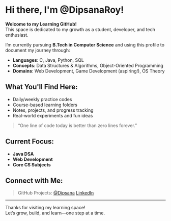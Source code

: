 # Hi there, I'm @DipsanaRoy! 

**Welcome to my Learning GitHub!**  
This space is dedicated to my growth as a student, developer, and tech enthusiast.  

I’m currently pursuing **B.Tech in Computer Science** and using this profile to document my journey through:

- **Languages**: C, Java, Python, SQL  
- **Concepts**: Data Structures & Algorithms, Object-Oriented Programming  
- **Domains**: Web Development, Game Development (aspiring!), OS Theory  

## What You'll Find Here:

- Daily/weekly practice codes  
- Course-based learning folders  
- Notes, projects, and progress tracking  
- Real-world experiments and fun ideas  

> “One line of code today is better than zero lines forever.”

## Current Focus:

- **Java DSA**
- **Web Development**
- **Core CS Subjects**

## Connect with Me:

> GitHub Projects: [@Dipsana](https://github.com/Dipsana)
> [LinkedIn](https://www.linkedin.com/in/dipsana)

---

Thanks for visiting my learning space!  
Let’s grow, build, and learn—one step at a time.

<!---
DipsanaRoy/DipsanaRoy is a ✨ special ✨ repository because its `README.md` (this file) appears on your GitHub profile.
You can click the Preview link to take a look at your changes.
--->

